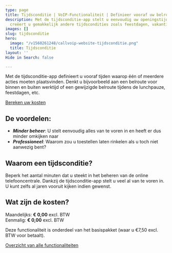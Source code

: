 ```yaml
---
type: page
title: Tijdsconditie | VoIP-Functionaliteit | Definieer vooraf uw belroute
description: Met de tijdsconditie-app stelt u eenvoudig uw openingstijden in. Ook
  creëert u gemakkelijk andere tijdscondities zoals feestdagen, vakantie etc.
images: []
slug: tijdsconditie
hero:
  image: "/v1560261248/callvoip-website-tijdsconditie.png"
  title: Tijdsconditie
layout: ''
Hide in Search: false

---
```

Met de tijdsconditie-app definieert u vooraf tijden waarop één of meerdere acties moeten plaatsvinden. Denkt u bijvoorbeeld aan een belroute voor binnen en buiten werktijd of een gewijzigde belroute tijdens de lunchpauze, feestdagen, etc.

<a href="/calculator/" class="button">Bereken uw kosten</a>

## De voordelen:

* **_Minder beheer_**: U stelt eenvoudig alles van te voren in en heeft er dus minder omkijken naar
* **_Professioneel_**: Waarom zou u toestellen laten rinkelen als u toch niet aanwezig bent?

## Waarom een tijdsconditie?

Beperk het aantal minuten dat u steekt in het beheren van de online telefooncentrale. Dankzij de tijdsconditie-app stelt u veel al van te voren in. U kunt zelfs al jaren vooruit kijken indien gewenst.

## Wat zijn de kosten?

Maandelijks: **€ 0,00** excl. BTW  
Eenmalig: **€ 0,00** excl. BTW

Deze functionaliteit is onderdeel van het basispakket (waar u €7,50 excl. BTW voor betaalt).

<a href="/telefonie/functionaliteiten/" class="button">Overzicht van alle functionaliteiten</a>